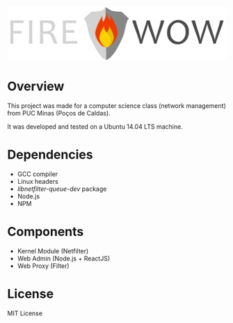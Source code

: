 ![FireWOW](/web/client/images/logo-black.png)

# Overview

This project was made for a computer science class (network management)
from PUC Minas (Poços de Caldas).

It was developed and tested on a Ubuntu 14.04 LTS machine.

# Dependencies

- GCC compiler
- Linux headers
- *libnetfilter-queue-dev* package
- Node.js
- NPM

# Components

- Kernel Module (Netfilter)
- Web Admin (Node.js + ReactJS)
- Web Proxy (Filter)

# License

MIT License
